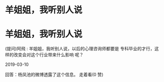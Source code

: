 # 羊姐姐，我听别人说

# 羊姐姐，我听别人说

(提问)阿飛 : 羊姐姐，我听别人说，以后的心理咨询师都要是 专科毕业的才行，这样的改变会对这个行业带来什么影响 呢？

2019-03-10

回答：杨凤池的微博透露了这个信息。 走着看(0 赞)